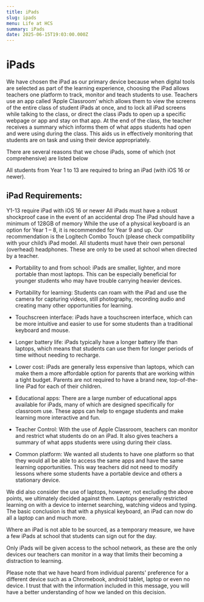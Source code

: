 ```yaml
---
title: iPads
slug: ipads
menu: Life at HCS
summary: iPads
date: 2025-06-15T19:03:00.000Z
---
```


# iPads

We have chosen the iPad as our primary device because when digital tools are selected as part of the learning experience, choosing the iPad allows teachers one platform to track, monitor and teach students to use. Teachers use an app called ‘Apple Classroom’ which allows them to view the screens of the entire class of student iPads at once, and to lock all iPad screens while talking to the class, or direct the class iPads to open up a specific webpage or app and stay on that app. At the end of the class, the teacher receives a summary which informs them of what apps students had open and were using during the class. This aids us in effectively monitoring that students are on task and using their device appropriately.

There are several reasons that we chose iPads, some of which (not comprehensive) are listed below

All students from Year 1 to 13 are required to bring an iPad (with iOS 16 or newer).

## iPad Requirements:

Y1-13 require iPad with iOS 16 or newer
All iPads must have a robust shockproof case in the event of an accidental drop
The iPad should have a minimum of 128GB of memory
While the use of a physical keyboard is an option for Year 1 – 8, it is recommended for Year 9 and up.  Our recommendation is the Logitech Combo Touch (please check compatibility with your child’s iPad model.
All students must have their own personal (overhead) headphones. These are only to be used at school when directed by a teacher.

* Portability to and from school: iPads are smaller, lighter, and more portable than most laptops. This can be especially beneficial for younger students who may have trouble carrying heavier devices.

* Portability for learning:  Students can roam with the iPad and use the camera for capturing videos, still photography, recording audio and creating many other opportunities for learning.

* Touchscreen interface: iPads have a touchscreen interface, which can be more intuitive and easier to use for some students than a traditional keyboard and mouse.

* Longer battery life: iPads typically have a longer battery life than laptops, which means that students can use them for longer periods of time without needing to recharge.

* Lower cost: iPads are generally less expensive than laptops, which can make them a more affordable option for parents that are working within a tight budget. Parents are not required to have a brand new, top-of-the-line iPad for each of their children.

* Educational apps: There are a large number of educational apps available for iPads, many of which are designed specifically for classroom use. These apps can help to engage students and make learning more interactive and fun.

* Teacher Control: With the use of Apple Classroom, teachers can monitor and restrict what students do on an iPad. It also gives teachers a summary of what apps students were using during their class.

* Common platform: We wanted all students to have one platform so that they would all be able to access the same apps and have the same learning opportunities. This way teachers did not need to modify lessons where some students have a portable device and others a stationary device.

We did also consider the use of laptops, however, not excluding the above points, we ultimately decided against them. Laptops generally restricted learning on with a device to internet searching, watching videos and typing. The basic conclusion is that with a physical keyboard, an iPad can now do all a laptop can and much more. 

Where an iPad is not able to be sourced, as a temporary measure, we have a few iPads at school that students can sign out for the day. 

Only iPads will be given access to the school network, as these are the only devices our teachers can monitor in a way that limits their becoming a distraction to learning. 

Please note that we have heard from individual parents' preference for a different device such as a Chromebook, android tablet, laptop or even no device. I trust that with the information included in this message, you will have a better understanding of how we landed on this decision.